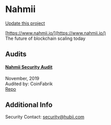 
# Nahmii

[Update this project](https://github.com/ConsenSys/blockchainSecurityDB/edit/master/projects/nahmii.json)
  
[https://www.nahmii.io/](https://www.nahmii.io/)<br>
The future of blockchain scaling today


## Audits



#### [Nahmii Security Audit](https://blog.coinfabrik.com/nahmii-security-audit/)

November, 2019<br>
Audited by: CoinFabrik<br>
[Repo](https://github.com/hubiinetwork/nahmii-contracts/blob/v1.0.0/contracts/NahmiiToken.sol)
      

  



## Additional Info

Security Contact: security@hubii.com

